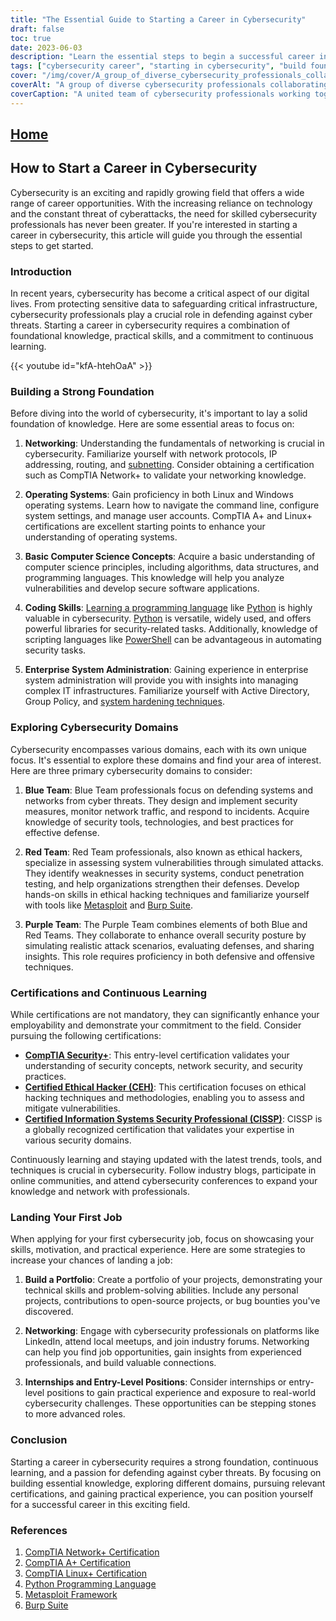 ```yaml
---
title: "The Essential Guide to Starting a Career in Cybersecurity"
draft: false
toc: true
date: 2023-06-03
description: "Learn the essential steps to begin a successful career in cybersecurity, from building a strong foundation to exploring different domains and certifications."
tags: ["cybersecurity career", "starting in cybersecurity", "build foundation", "networking fundamentals", "operating systems", "coding skills", "enterprise system administration", "blue team", "red team", "purple team", "certifications", "continuous learning", "first cybersecurity job", "portfolio building", "networking for cybersecurity", "internships in cybersecurity", "CompTIA Security", "Certified Ethical Hacker CEH", "Certified Information Systems Security Professional CISSP", "cybersecurity conferences", "cybersecurity trends", "practical experience", "cybersecurity projects", "cybersecurity meetups", "entry-level cybersecurity", "defending against cyber threats", "cybersecurity professionals", "career development", "cybersecurity skills", "cybersecurity education"]
cover: "/img/cover/A_group_of_diverse_cybersecurity_professionals_collaborating.png"
coverAlt: "A group of diverse cybersecurity professionals collaborating on securing digital systems and networks."
coverCaption: "A united team of cybersecurity professionals working together to protect digital systems from cyber threats."
---
```


## [Home](/cyber-security-career-playbook-start/)

## How to Start a Career in Cybersecurity

Cybersecurity is an exciting and rapidly growing field that offers a wide range of career opportunities. With the increasing reliance on technology and the constant threat of cyberattacks, the need for skilled cybersecurity professionals has never been greater. If you're interested in starting a career in cybersecurity, this article will guide you through the essential steps to get started.

### Introduction

In recent years, cybersecurity has become a critical aspect of our digital lives. From protecting sensitive data to safeguarding critical infrastructure, cybersecurity professionals play a crucial role in defending against cyber threats. Starting a career in cybersecurity requires a combination of foundational knowledge, practical skills, and a commitment to continuous learning.

{{< youtube id="kfA-htehOaA" >}}

### Building a Strong Foundation

Before diving into the world of cybersecurity, it's important to lay a solid foundation of knowledge. Here are some essential areas to focus on:

1. **Networking**: Understanding the fundamentals of networking is crucial in cybersecurity. Familiarize yourself with network protocols, IP addressing, routing, and [subnetting](https://simeononsecurity.ch/articles/how-to-perform-network-segmentation-for-improved-security/). Consider obtaining a certification such as CompTIA Network+ to validate your networking knowledge.

2. **Operating Systems**: Gain proficiency in both Linux and Windows operating systems. Learn how to navigate the command line, configure system settings, and manage user accounts. CompTIA A+ and Linux+ certifications are excellent starting points to enhance your understanding of operating systems.

3. **Basic Computer Science Concepts**: Acquire a basic understanding of computer science principles, including algorithms, data structures, and programming languages. This knowledge will help you analyze vulnerabilities and develop secure software applications.

4. **Coding Skills**: [Learning a programming language](https://simeononsecurity.ch/articles/should-i-learn-programming-for-cybersecurity-or-information-technology/) like [Python](https://simeononsecurity.ch/articles/secure-coding-standards-for-python/) is highly valuable in cybersecurity. [Python](https://simeononsecurity.ch/articles/secure-coding-standards-for-python/) is versatile, widely used, and offers powerful libraries for security-related tasks. Additionally, knowledge of scripting languages like [PowerShell](https://simeononsecurity.ch/articles/learning-powershell-scripting-for-beginners/) can be advantageous in automating security tasks.

5. **Enterprise System Administration**: Gaining experience in enterprise system administration will provide you with insights into managing complex IT infrastructures. Familiarize yourself with Active Directory, Group Policy, and [system hardening techniques](https://simeononsecurity.ch/github/windows-optimize-harden-debloat/).

### Exploring Cybersecurity Domains

Cybersecurity encompasses various domains, each with its own unique focus. It's essential to explore these domains and find your area of interest. Here are three primary cybersecurity domains to consider:

1. **Blue Team**: Blue Team professionals focus on defending systems and networks from cyber threats. They design and implement security measures, monitor network traffic, and respond to incidents. Acquire knowledge of security tools, technologies, and best practices for effective defense.

2. **Red Team**: Red Team professionals, also known as ethical hackers, specialize in assessing system vulnerabilities through simulated attacks. They identify weaknesses in security systems, conduct penetration testing, and help organizations strengthen their defenses. Develop hands-on skills in ethical hacking techniques and familiarize yourself with tools like [Metasploit](https://simeononsecurity.ch/articles/what-is-metasploit/) and [Burp Suite](https://simeononsecurity.ch/articles/the-role-of-penetration-testing-in-cybersecurity/).

3. **Purple Team**: The Purple Team combines elements of both Blue and Red Teams. They collaborate to enhance overall security posture by simulating realistic attack scenarios, evaluating defenses, and sharing insights. This role requires proficiency in both defensive and offensive techniques.

### Certifications and Continuous Learning

While certifications are not mandatory, they can significantly enhance your employability and demonstrate your commitment to the field. Consider pursuing the following certifications:

- [**CompTIA Security+**](https://simeononsecurity.ch/articles/comptias-security-plus-sy0-601-what-do-you-need-to-know/): This entry-level certification validates your understanding of security concepts, network security, and security practices.
- [**Certified Ethical Hacker (CEH)**](https://simeononsecurity.ch/articles/preparing-for-the-ceh-certified-ethical-hacker-certification-exam/): This certification focuses on ethical hacking techniques and methodologies, enabling you to assess and mitigate vulnerabilities.
- [**Certified Information Systems Security Professional (CISSP)**](https://simeononsecurity.ch/articles/a-guide-to-earning-the-isc2-cissp-certification/): CISSP is a globally recognized certification that validates your expertise in various security domains.

Continuously learning and staying updated with the latest trends, tools, and techniques is crucial in cybersecurity. Follow industry blogs, participate in online communities, and attend cybersecurity conferences to expand your knowledge and network with professionals.

### Landing Your First Job

When applying for your first cybersecurity job, focus on showcasing your skills, motivation, and practical experience. Here are some strategies to increase your chances of landing a job:

1. **Build a Portfolio**: Create a portfolio of your projects, demonstrating your technical skills and problem-solving abilities. Include any personal projects, contributions to open-source projects, or bug bounties you've discovered.

2. **Networking**: Engage with cybersecurity professionals on platforms like LinkedIn, attend local meetups, and join industry forums. Networking can help you find job opportunities, gain insights from experienced professionals, and build valuable connections.

3. **Internships and Entry-Level Positions**: Consider internships or entry-level positions to gain practical experience and exposure to real-world cybersecurity challenges. These opportunities can be stepping stones to more advanced roles.

### Conclusion

Starting a career in cybersecurity requires a strong foundation, continuous learning, and a passion for defending against cyber threats. By focusing on building essential knowledge, exploring different domains, pursuing relevant certifications, and gaining practical experience, you can position yourself for a successful career in this exciting field.

### References

1. [CompTIA Network+ Certification](https://www.comptia.org/certifications/network)
2. [CompTIA A+ Certification](https://www.comptia.org/certifications/a)
3. [CompTIA Linux+ Certification](https://www.comptia.org/certifications/linux)
4. [Python Programming Language](https://www.python.org/)
5. [Metasploit Framework](https://www.metasploit.com/)
6. [Burp Suite](https://portswigger.net/burp)

